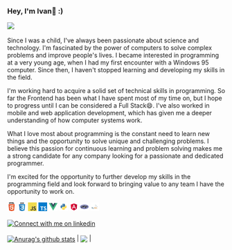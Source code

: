 ### Hey, I'm Ivan👋 :)
<img src="https://img.shields.io/github/followers/JRosSx91?label=Follow&style=social">

Since I was a child, I've always been passionate about science and technology. I'm fascinated by the power of computers to solve complex problems and improve people's lives. I became interested in programming at a very young age, when I had my first encounter with a Windows 95 computer. Since then, I haven't stopped learning and developing my skills in the field.

I'm working hard to acquire a solid set of technical skills in programming. So far the Frontend has been what I have spent most of my time on, but I hope to progress until I can be considered a Full Stack😄. I've also worked in mobile and web application development, which has given me a deeper understanding of how computer systems work.

What I love most about programming is the constant need to learn new things and the opportunity to solve unique and challenging problems. I believe this passion for continuous learning and problem solving makes me a strong candidate for any company looking for a passionate and dedicated programmer.

I'm excited for the opportunity to further develop my skills in the programming field and look forward to bringing value to any team I have the opportunity to work on.
<br/>
<br/>
<code><img height="20" alt="html" src="https://raw.githubusercontent.com/github/explore/80688e429a7d4ef2fca1e82350fe8e3517d3494d/topics/html/html.png"></code>
<code><img height="20" alt="css" src="https://raw.githubusercontent.com/github/explore/80688e429a7d4ef2fca1e82350fe8e3517d3494d/topics/css/css.png"></code>
<code><img height="20" alt="javascript" src="https://raw.githubusercontent.com/github/explore/80688e429a7d4ef2fca1e82350fe8e3517d3494d/topics/javascript/javascript.png"></code>
<code><img height="20" alt="typescript" src="https://raw.githubusercontent.com/github/explore/80688e429a7d4ef2fca1e82350fe8e3517d3494d/topics/typescript/typescript.png"></code>
<code><img height="20" alt="vue" src="https://raw.githubusercontent.com/github/explore/80688e429a7d4ef2fca1e82350fe8e3517d3494d/topics/vue/vue.png"></code>
<code><img height="20" alt="python" src="https://raw.githubusercontent.com/github/explore/80688e429a7d4ef2fca1e82350fe8e3517d3494d/topics/python/python.png"></code>
<code><img height="20" alt="angular" src="https://raw.githubusercontent.com/github/explore/80688e429a7d4ef2fca1e82350fe8e3517d3494d/topics/angular/angular.png"></code>
<code><img height="20" alt="php" src="https://raw.githubusercontent.com/github/explore/80688e429a7d4ef2fca1e82350fe8e3517d3494d/topics/php/php.png"></code>
<code><img height="20" alt="mysql" src="https://raw.githubusercontent.com/github/explore/80688e429a7d4ef2fca1e82350fe8e3517d3494d/topics/mysql/mysql.png"></code>
<a href="https://www.linkedin.com/in/jross91" target="_blank">
  <br/>
  <br/>
<img src="https://img.shields.io/badge/LinkedIn-3572A5?style=for-the-badge&logo=linkedin&logoColor=white#gh-light-mode-only" alt="Connect with me on linkedin" >
<br/>
<br/>
<a href="https://github.com/anuraghazra/github-readme-stats"><img align="center" src="https://github-readme-stats.vercel.app/api?username=JRosSx01&show_icons=true&include_all_commits=true&theme=buefy&hide_border=true" alt="Anurag's github stats" /></a> | <a href="https://github.com/anuraghazra/github-readme-stats"><img align="center" src="https://github-readme-stats.vercel.app/api/top-langs/?username=JRosSx91&layout=compact&theme=buefy&hide_border=true" /></a> |
<!--
**JRosSx91/JRosSx91** is a ✨ _special_ ✨ repository because its `README.md` (this file) appears on your GitHub profile.

Here are some ideas to get you started:

- 🔭 I’m currently working on ...
- 🌱 I’m currently learning ...
- 👯 I’m looking to collaborate on ...
- 🤔 I’m looking for help with ...
- 💬 Ask me about ...
- 📫 How to reach me: ...
- 😄 Pronouns: ...
- ⚡ Fun fact: ...
-->

